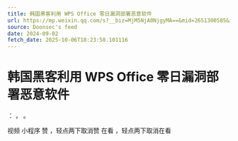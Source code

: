 ```yaml
---
title: 韩国黑客利用 WPS Office 零日漏洞部署恶意软件
url: https://mp.weixin.qq.com/s?__biz=MjM5NjA0NjgyMA==&mid=2651300585&idx=3&sn=fd4708f6d06b3f193b4c030bcd27ea70
source: Doonsec's feed
date: 2024-09-02
fetch_date: 2025-10-06T18:23:58.101116
---
```


# 韩国黑客利用 WPS Office 零日漏洞部署恶意软件

：
，
。

视频
小程序
赞
，轻点两下取消赞
在看
，轻点两下取消在看